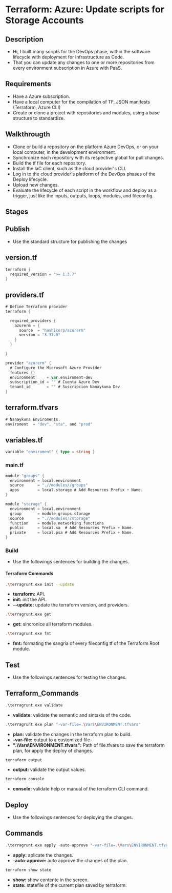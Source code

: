 # Terraform: Azure: Update scripts for Storage Accounts

## Description

- Hi, I built many scripts for the DevOps phase, within the software lifecycle with deployment for Infrastructure as Code.
- That you can update any changes to one or more repositories from every environment subscription in Azure with PaaS.

## Requirements

- Have a Azure subscription.
- Have a local computer for the compilation of TF, JSON manifests (Terraform, Azure CLI)
- Create or clone a project with repositories and modules, using a base structure to standardize.

## Walkthrougth

- Clone or build a repository on the platform Azure DevOps, or on your local computer, in the development environment.
- Synchronize each repository with its respective global for pull changes.
- Build the tf file for each repository.
- Install the IaC client, such as the cloud provider's CLI.
- Log in to the cloud provider's platform of the DevOps phases of the Deploy lifecycle.
- Upload new changes.
- Evaluate the lifecycle of each script in the workflow and deploy as a trigger, just like the inputs, outputs, loops, modules, and fileconfig.

## Stages

## Publish

- Use the standard structure for publishing the changes

## version.tf

~~~ go
terraform {
  required_version = ">= 1.3.7"
}
~~~

## providers.tf

~~~ go
# Define Terraform provider
terraform {

  required_providers {
    azurerm = {
      source  = "hashicorp/azurerm"
      version = "3.37.0"
    }
  }

}

provider "azurerm" {
  # Configure the Microsoft Azure Provider
  features {}
  environment     = var.enviroment-dev
  subscription_id = "" # Cuenta Azure Dev
  tenant_id       = "" # Suscripcion Nanaykuna Dev
}
~~~

## terraform.tfvars

~~~ go
# Nanaykuna Enviroments.
enviroment  = "dev", "sta", and "prod"
~~~

## variables.tf

~~~ go
variable "enviroment" { type = string }
~~~

### main.tf

~~~ go
module "groups" {
  environment = local.environment
  source      = ".//modules//groups"
  apps        = local.storage # Add Resources Prefix + Name.
}

module "storage" {
  environment = local.environment
  group       = module.groups.storage
  source      = ".//modules//storage"
  function    = module.networking.functions
  public      = local.sa  # Add Resources Prefix + Name.
  private     = local.psa # Add Resources Prefix + Name.
}

~~~

### Build

- Use the followings sentences for building the changes.

#### Terraform Commands

~~~ bash
.\terragrunt.exe init --update
~~~

- **terraform:** API.
- **init:** init the API.
- **--update:** update the terraform version, and providers.

~~~ bash
.\terragrunt.exe get
~~~

- **get:** sincronice all terraform modules.

~~~ bash
.\terragrunt.exe fmt
~~~

- **fmt:** formating the sangria of every fileconfig tf of the Terraform Root module.

## Test

- Use the followings sentences for testing the changes.

## Terraform_Commands

~~~ go
.\terragrunt.exe validate
~~~

- **validate:** validate the semantic and sintaxis of the code.

~~~ go
.\terragrunt.exe plan "-var-file=.\Vars\ENVIRONMENT.tfvars"
~~~

- **plan:** validate the changes in the terraform plan to build.
- **-var-file:** output to a customized file-
- **".\Vars\ENVIRONMENT.tfvars":** Path of file.tfvars to save the terraform plan, for apply the deploy of changes.

~~~ go
terraform output
~~~

- **output:** validate the output values.

~~~ go
terraform console
~~~

- **console:** validate help or manual of the terraform CLI command.

## Deploy

- Use the followings sentences for deploying the changes.

## Commands

~~~ go
.\terragrunt.exe apply -auto-approve "-var-file=.\Vars\ENVIRONMENT.tfvars"
~~~

- **apply:** aplicate the changes.
- **-auto-approve:** auto approve the changes of the plan.

~~~ go
terraform show state
~~~

- **show:** show contente in the screen.
- **state:** statefile of the current plan saved by terraform.
